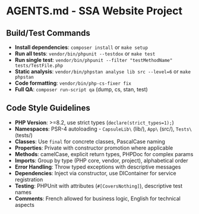 # AGENTS.md - SSA Website Project

## Build/Test Commands
- **Install dependencies**: `composer install` or `make setup`
- **Run all tests**: `vendor/bin/phpunit --testdox` or `make test`
- **Run single test**: `vendor/bin/phpunit --filter "testMethodName" tests/TestFile.php`
- **Static analysis**: `vendor/bin/phpstan analyse lib src --level=6` or `make phpstan`
- **Code formatting**: `vendor/bin/php-cs-fixer fix`
- **Full QA**: `composer run-script qa` (dump, cs, stan, test)

## Code Style Guidelines
- **PHP Version**: >=8.2, use strict types (`declare(strict_types=1);`)
- **Namespaces**: PSR-4 autoloading - `CapsuleLib\` (lib/), `App\` (src/), `Tests\` (tests/)
- **Classes**: Use `final` for concrete classes, PascalCase naming
- **Properties**: Private with constructor promotion where applicable
- **Methods**: camelCase, explicit return types, PHPDoc for complex params
- **Imports**: Group by type (PHP core, vendor, project), alphabetical order
- **Error Handling**: Throw typed exceptions with descriptive messages
- **Dependencies**: Inject via constructor, use DIContainer for service registration
- **Testing**: PHPUnit with attributes (`#[CoversNothing]`), descriptive test names
- **Comments**: French allowed for business logic, English for technical aspects